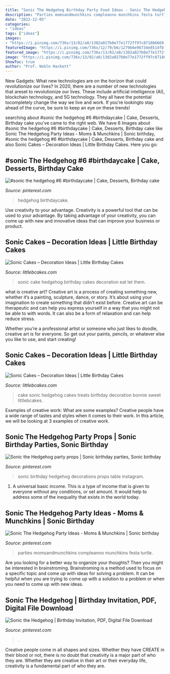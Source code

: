 ```yaml
---
title: "Sonic The Hedgehog Birthday Party Food Ideas - Sonic The Hedgehog Party Props"
description: "Parties momsandmunchkins compleanno munchkins festa turtle"
date: "2022-12-05"
categories:
- "ideas"
tags: ["ideas"]
images:
- "https://i.pinimg.com/736x/13/02/a0/1302a027b0e77e1772ff97c871886669.jpg"
featuredImage: "https://i.pinimg.com/736x/12/79/b6/1279b6e96734e8514fbfa2af041c8c1a.jpg"
featured_image: "https://i.pinimg.com/736x/13/02/a0/1302a027b0e77e1772ff97c871886669.jpg"
image: "https://i.pinimg.com/736x/13/02/a0/1302a027b0e77e1772ff97c871886669.jpg"
ShowToc: true
author: "Prof. Noble Hackett"
---
```



New Gadgets: What new technologies are on the horizon that could revolutionize our lives?
In 2020, there are a number of new technologies that areset to revolutionize our lives. These include artificial intelligence (AI), blockchain technology, and 5G technology. They all have the potential tocompletely change the way we live and work. If you're lookingto stay ahead of the curve, be sure to keep an eye on these trends!

	

		
searching about #sonic the hedgehog #6 #birthdaycake | Cake, Desserts, Birthday cake you've came to the right web. We have 6 Images about #sonic the hedgehog #6 #birthdaycake | Cake, Desserts, Birthday cake like Sonic The Hedgehog Party Ideas - Moms &amp; Munchkins | Sonic birthday, #sonic the hedgehog #6 #birthdaycake | Cake, Desserts, Birthday cake and also Sonic Cakes – Decoration Ideas | Little Birthday Cakes. Here you go:
		
    
## #sonic The Hedgehog #6 #birthdaycake | Cake, Desserts, Birthday Cake

<img loading=lazy src="https://i.pinimg.com/736x/1e/f0/97/1ef0979a21c6cecb02a1e0208ceec623.jpg" onerror="this.onerror=null;this.src='https://tse1.mm.bing.net/th?id=OIP.Az10bg9ALT_x72q3E7mALgHaOt&amp;pid=15.1';" alt="#sonic the hedgehog #6 #birthdaycake | Cake, Desserts, Birthday cake">

_Source: pinterest.com_

>hedgehog birthdaycake. 

	

Use creativity to your advantage.
Creativity is a powerful tool that can be used to your advantage. By taking advantage of your creativity, you can come up with new and innovative ideas that can improve your business or product.

    
## Sonic Cakes – Decoration Ideas | Little Birthday Cakes

<img loading=lazy src="http://www.littlebcakes.com/wp-content/uploads/2014/05/Sonic-The-Hedgehog-Birthday-Cake.jpg" onerror="this.onerror=null;this.src='https://tse4.mm.bing.net/th?id=OIP.3Sy68UgKiYQK4UEI0LJdSwHaGf&amp;pid=15.1';" alt="Sonic Cakes – Decoration Ideas | Little Birthday Cakes">

_Source: littlebcakes.com_

>sonic cake hedgehog birthday cakes decoration eat let them. 

	

what is creative art?
Creative art is a process of creating something new, whether it’s a painting, sculpture, dance, or story. It’s about using your imagination to create something that didn’t exist before. 
Creative art can be therapeutic and can help you express yourself in a way that you might not be able to with words. It can also be a form of relaxation and can help reduce stress. 

Whether you’re a professional artist or someone who just likes to doodle, creative art is for everyone. So get out your paints, pencils, or whatever else you like to use, and start creating!

    
## Sonic Cakes – Decoration Ideas | Little Birthday Cakes

<img loading=lazy src="http://www.littlebcakes.com/wp-content/uploads/2014/05/Sonic-Cake.jpg" onerror="this.onerror=null;this.src='https://tse3.mm.bing.net/th?id=OIP.9rgQ_7uMCzavfozHtH7aTQHaFj&amp;pid=15.1';" alt="Sonic Cakes – Decoration Ideas | Little Birthday Cakes">

_Source: littlebcakes.com_

>cake sonic hedgehog cakes treats birthday decoration bonnie sweet littlebcakes. 

	

Examples of creative work: What are some examples?
Creative people have a wide range of tastes and styles when it comes to their work. In this article, we will be looking at 3 examples of creative work.

    
## Sonic The Hedgehog Party Props | Sonic Birthday Parties, Sonic Birthday

<img loading=lazy src="https://i.pinimg.com/736x/12/79/b6/1279b6e96734e8514fbfa2af041c8c1a.jpg" onerror="this.onerror=null;this.src='https://tse4.mm.bing.net/th?id=OIP.PgVdfN0o4bvvBT2MpK4bcQHaHm&amp;pid=15.1';" alt="Sonic the Hedgehog party props | Sonic birthday parties, Sonic birthday">

_Source: pinterest.com_

>sonic birthday hedgehog decorations props table instagram. 

	

1. A universal basic income. This is a type of income that is given to everyone without any conditions, or set amount. It would help to address some of the inequality that exists in the world today.

    
## Sonic The Hedgehog Party Ideas - Moms &amp; Munchkins | Sonic Birthday

<img loading=lazy src="https://i.pinimg.com/736x/13/02/a0/1302a027b0e77e1772ff97c871886669.jpg" onerror="this.onerror=null;this.src='https://tse1.mm.bing.net/th?id=OIP.kPc2_GUc76zDQ5SK-mVRvgHaLH&amp;pid=15.1';" alt="Sonic The Hedgehog Party Ideas - Moms &amp; Munchkins | Sonic birthday">

_Source: pinterest.com_

>parties momsandmunchkins compleanno munchkins festa turtle. 

	

Are you looking for a better way to organize your thoughts? Then you might be interested in brainstroming. Brainstroming is a method used to focus on a specific topic and come up with ideas for solving a problem. It can be helpful when you are trying to come up with a solution to a problem or when you need to come up with new ideas.

    
## Sonic The Hedgehog | Birthday Invitation, PDF, Digital File Download

<img loading=lazy src="https://i.pinimg.com/736x/19/5c/c4/195cc457a4676066d2db378de5529fad.jpg" onerror="this.onerror=null;this.src='https://tse3.mm.bing.net/th?id=OIP.5MUt0igOFgFANz6lfaMSQgHaKX&amp;pid=15.1';" alt="Sonic the Hedgehog | Birthday Invitation, PDF, Digital File Download">

_Source: pinterest.com_

>. 

	

Creative people come in all shapes and sizes. Whether they have CREATE in their blood or not, there is no doubt that creativity is a major part of who they are. Whether they are creative in their art or their everyday life, creativity is a fundamental part of who they are.

